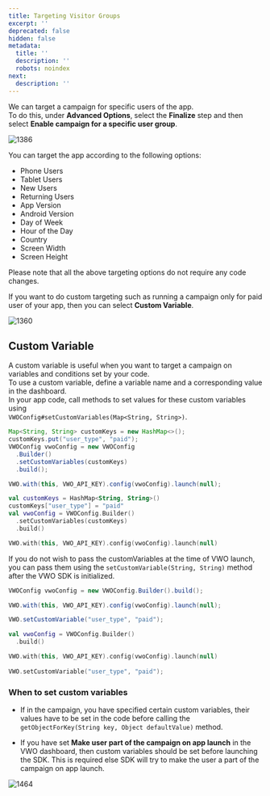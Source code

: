 ```yaml
---
title: Targeting Visitor Groups
excerpt: ''
deprecated: false
hidden: false
metadata:
  title: ''
  description: ''
  robots: noindex
next:
  description: ''
---
```

We can target a campaign for specific users of the app.\
To do this, under **Advanced Options**, select the **Finalize** step and then select **Enable campaign for a specific user group**.

![1386](https://files.readme.io/e033b7c-Screen_Shot_2017-07-11_at_6.25.27_PM.png "Screen Shot 2017-07-11 at 6.25.27 PM.png")

You can target the app according to the following options:

* Phone Users
* Tablet Users
* New Users
* Returning Users
* App Version
* Android Version
* Day of Week
* Hour of the Day
* Country
* Screen Width
* Screen Height

Please note that all the above targeting options do not require any code changes.

If you want to do custom targeting such as running a campaign only for paid user of your app, then you can select **Custom Variable**.

![1360](https://files.readme.io/0075ba5-Screen_Shot_2017-12-12_at_12.37.22_PM.png "Screen Shot 2017-12-12 at 12.37.22 PM.png")

## Custom Variable

A custom variable is useful when you want to target a campaign on variables and conditions set by your code.\
To use a custom variable, define a variable name and a corresponding value in the dashboard.\
In your app code, call methods to set values for these custom variables using\
`VWOConfig#setCustomVariables(Map<String, String>)`.

```java Java
Map<String, String> customKeys = new HashMap<>();
customKeys.put("user_type", "paid");
VWOConfig vwoConfig = new VWOConfig
  .Builder()
  .setCustomVariables(customKeys)
  .build();

VWO.with(this, VWO_API_KEY).config(vwoConfig).launch(null);
```
```kotlin Kotlin
val customKeys = HashMap<String, String>()
customKeys["user_type"] = "paid"
val vwoConfig = VWOConfig.Builder()
  .setCustomVariables(customKeys)
  .build()

VWO.with(this, VWO_API_KEY).config(vwoConfig).launch(null)
```

If you do not wish to pass the customVariables at the time of VWO launch, you can pass them using the `setCustomVariable(String, String)` method after the VWO SDK is initialized.

```java
VWOConfig vwoConfig = new VWOConfig.Builder().build();

VWO.with(this, VWO_API_KEY).config(vwoConfig).launch(null);

VWO.setCustomVariable("user_type", "paid");
```
```kotlin
val vwoConfig = VWOConfig.Builder()
  .build()

VWO.with(this, VWO_API_KEY).config(vwoConfig).launch(null)
  
VWO.setCustomVariable("user_type", "paid");
```

### When to set custom variables

* If in the campaign, you have specified certain custom variables, their values have to be set in the code before calling the `getObjectForKey(String key, Object defaultValue)` method.

* If you have set **Make user part of the campaign on app launch**  in the VWO dashboard, then custom variables should be set before launching the SDK. This is required else SDK will try to make the user a part of the campaign on app launch.

![1464](https://files.readme.io/9a7e58a-sc.png "sc.png")
